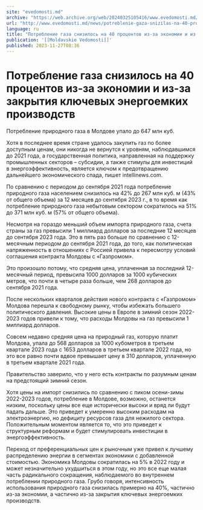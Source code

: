 ```yaml
---
site: "evedomosti.md"
archive: "https://web.archive.org/web/20240325105416/www.evedomosti.md/news/potreblenie-gaza-snizilas-na-40-procentov-iz-za-ekonomii-i-i"
url: "http://www.evedomosti.md/news/potreblenie-gaza-snizilas-na-40-procentov-iz-za-ekonomii-i-i"
language: ru
title: "Потребление газа снизилось на 40 процентов из-за экономии и из-за закрытия ключевых энергоемких производств"
publication: '[[Moldavskie Vedomosti]]'
published: 2023-11-27T08:36
---
```


# Потребление газа снизилось на 40 процентов из-за экономии и из-за закрытия ключевых энергоемких производств

Потребление природного газа в Молдове упало до 647 млн куб.

Хотя в последнее время стране удалось закупить газ по более доступным ценам, они никогда не вернутся к уровням, наблюдавшимся до 2021 года, а государственная политика, направленная на поддержку промышленных секторов – субсидии, а также стимулы для инвестиций в энергоэффективность, является ключом к предотвращению дальнейшего экономического спада, пишет intellinews.com.

По сравнению с периодом до сентября 2021 года потребление природного газа населением снизилось на 42% до 267 млн куб. м (43% от общего объема) за 12 месяцев до сентября 2023 г., в то время как потребление природного газа небытовым сектором сократилось на 51% до 371 млн куб. м (57% от общего объема).

Несмотря на гораздо меньший объем импорта природного газа, счета страны за газ превысили 1 миллиард долларов за последние 12 месяцев до сентября 2023 года. Это в пять раз больше по сравнению с 12-месячным периодом до сентября 2021 года, до того, как политическая напряженность в отношениях с Россией привела к пересмотру условий соглашения контракта Молдовы с «Газпромом».

Это произошло потому, что средняя цена, уплаченная за последний 12-месячный период, превысила 1000 долларов за 1000 кубических метров, что почти в четыре раза больше, чем 268 долларов до сентября 2021 года.

После нескольких кварталов действия нового контракта с «Газпромом» Молдова перешла к свободному рынку, чтобы избежать большего политического давления. Высокие цены в Европе в зимний сезон 2022-2023 годов привели к тому, что расходы Молдовы на газ превысили 1 миллиард долларов.

Совсем недавно средняя цена на природный газ, которую платит Молдова, упала до 568 долларов за 1000 кубометров в третьем квартале 2023 года с 1653 долларов в третьем квартале 2022 года, но это все равно почти вдвое превышает цену в 310 долларов, уплаченную в третьем квартале 2021 года.

Правительство заверило, что у него есть контракты по разумным ценам на предстоящий зимний сезон.

Хотя цены на импорт снизились по сравнению с пиком осени-зимы 2022-2023 годов, потребление в Молдове, возможно, останется низким, поскольку цены все еще исторически высоки и вряд ли будут падать дальше. Это приведет к умеренно высоким расходам на электроэнергию, но дефициту ресурсов газа для нежилого сектора. Положительным моментом является то, что это приведет к структурным реформам и будет стимулировать инвестиции в энергоэффективность.

Переход от преференциальных цен к рыночным уже привел к лучшему распределению энергии в сегментах экономики с добавленной стоимостью. Экономика Молдовы сократилась на 5% в 2022 году и может незначительно ухудшиться в этом году, но это все еще малая часть радикального сокращения, наблюдаемого во внутреннем потреблении природного газа. Грубо говоря, интенсивность использования природного газа снизилась примерно на 40%, частично из-за экономии, а частично из-за закрытия ключевых энергоемких производств. 